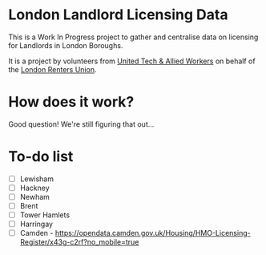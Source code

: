 # London Landlord Licensing Data

This is a Work In Progress project to gather and centralise data on licensing for Landlords in London Boroughs.

It is a project by volunteers from [United Tech & Allied Workers](https://utaw.tech) on behalf of the [London Renters Union](https://londonrentersunion.org/).

# How does it work?

Good question! We're still figuring that out...

# To-do list

- [ ] Lewisham
- [ ] Hackney
- [ ] Newham
- [ ] Brent
- [ ] Tower Hamlets
- [ ] Harringay
- [ ] Camden - https://opendata.camden.gov.uk/Housing/HMO-Licensing-Register/x43g-c2rf?no_mobile=true

